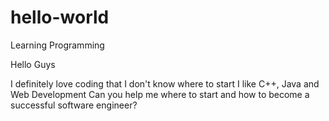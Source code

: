 # hello-world
Learning Programming 


Hello Guys

I definitely love coding that I don't know where to start
I like C++, Java and Web Development
Can you help me where to start and how to become a successful software engineer?
